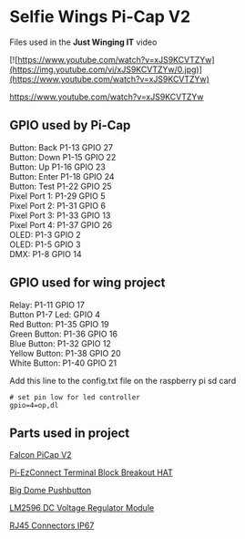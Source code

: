 # Selfie Wings Pi-Cap V2

Files used in the <b>Just Winging IT</b> video

[![https://www.youtube.com/watch?v=xJS9KCVTZYw](https://img.youtube.com/vi/xJS9KCVTZYw/0.jpg)](https://www.youtube.com/watch?v=xJS9KCVTZYw)

https://www.youtube.com/watch?v=xJS9KCVTZYw<br>


## GPIO used by Pi-Cap

Button: Back   P1-13  GPIO 27<br>
Button: Down   P1-15  GPIO 22<br>
Button: Up     P1-16  GPIO 23<br>
Button: Enter  P1-18  GPIO 24<br>
Button: Test   P1-22  GPIO 25<br>
Pixel Port 1: P1-29  GPIO 5<br>
Pixel Port 2: P1-31  GPIO 6<br>
Pixel Port 3: P1-33  GPIO 13<br>
Pixel Port 4: P1-37  GPIO 26<br>
OLED: P1-3  GPIO 2<br>
OLED: P1-5  GPIO 3<br>
DMX: P1-8  GPIO 14<br>


## GPIO used for wing project

Relay: P1-11 GPIO 17<br>
Button P1-7 Led: GPIO 4<br>
Red Button: P1-35 GPIO 19<br>
Green Button: P1-36 GPIO 16<br>
Blue Button: P1-32 GPIO 12<br>
Yellow Button: P1-38 GPIO 20<br>
White Button: P1-40 GPIO 21<br>




Add this line to the config.txt file on the raspberry pi sd card
```
# set pin low for led controller
gpio=4=op,dl
```












## Parts used in project

<a href=https://pixelcontroller.com/store/featured/99-falcon-picap-v2.html>Falcon PiCap V2</a>

<a href=https://core-electronics.com.au/pi-ezconnect-terminal-block-breakout-hat.html>Pi-EzConnect Terminal Block Breakout HAT</a>

<a href=https://www.aliexpress.com/item/1005005033214405.html>Big Dome Pushbutton</a>

<a href=https://www.jaycar.com.au/arduino-compatible-dc-voltage-regulator-module/p/XC4514>LM2596 DC Voltage Regulator Module</a>

<a href=https://www.jaycar.com.au/rj45-connectors-ip67-rated-socket/p/PS1451>RJ45 Connectors IP67</a>